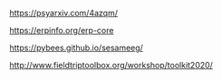 https://psyarxiv.com/4azqm/

https://erpinfo.org/erp-core

https://pybees.github.io/sesameeg/

http://www.fieldtriptoolbox.org/workshop/toolkit2020/
